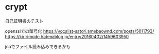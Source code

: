 # crypt
自己証明書のテスト

opensslでの暗号化
https://vocalist-satori.amebaownd.com/posts/5011793/
https://kiririmode.hatenablog.jp/entry/20160402/1459603950

jcaでファイル読み込みできるかも
